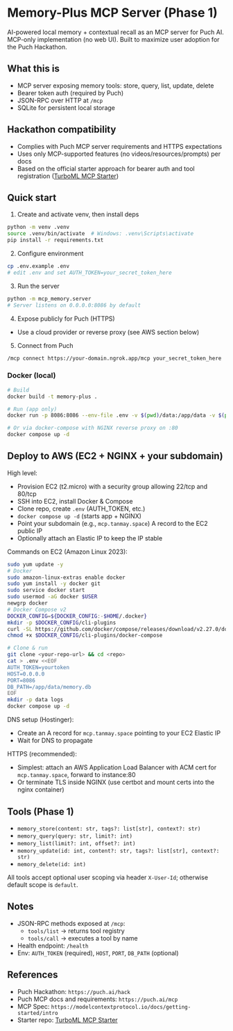 # Memory-Plus MCP Server (Phase 1)

AI-powered local memory + contextual recall as an MCP server for Puch AI. MCP-only implementation (no web UI). Built to maximize user adoption for the Puch Hackathon.

## What this is
- MCP server exposing memory tools: store, query, list, update, delete
- Bearer token auth (required by Puch)
- JSON-RPC over HTTP at `/mcp`
- SQLite for persistent local storage

## Hackathon compatibility
- Complies with Puch MCP server requirements and HTTPS expectations
- Uses only MCP-supported features (no videos/resources/prompts) per docs
- Based on the official starter approach for bearer auth and tool registration ([TurboML MCP Starter](https://github.com/TurboML-Inc/mcp-starter))

## Quick start

1) Create and activate venv, then install deps
```bash
python -m venv .venv
source .venv/bin/activate  # Windows: .venv\Scripts\activate
pip install -r requirements.txt
```

2) Configure environment
```bash
cp .env.example .env
# edit .env and set AUTH_TOKEN=your_secret_token_here
```

3) Run the server
```bash
python -m mcp_memory.server
# Server listens on 0.0.0.0:8086 by default
```

4) Expose publicly for Puch (HTTPS)
- Use a cloud provider or reverse proxy (see AWS section below)

5) Connect from Puch
```
/mcp connect https://your-domain.ngrok.app/mcp your_secret_token_here
```

### Docker (local)

```bash
# Build
docker build -t memory-plus .

# Run (app only)
docker run -p 8086:8086 --env-file .env -v $(pwd)/data:/app/data -v $(pwd)/logs:/app/logs memory-plus

# Or via docker-compose with NGINX reverse proxy on :80
docker compose up -d
```

## Deploy to AWS (EC2 + NGINX + your subdomain)

High level:
- Provision EC2 (t2.micro) with a security group allowing 22/tcp and 80/tcp
- SSH into EC2, install Docker & Compose
- Clone repo, create `.env` (AUTH_TOKEN, etc.)
- `docker compose up -d` (starts app + NGINX)
- Point your subdomain (e.g., `mcp.tanmay.space`) A record to the EC2 public IP
- Optionally attach an Elastic IP to keep the IP stable

Commands on EC2 (Amazon Linux 2023):
```bash
sudo yum update -y
# Docker
sudo amazon-linux-extras enable docker
sudo yum install -y docker git
sudo service docker start
sudo usermod -aG docker $USER
newgrp docker
# Docker Compose v2
DOCKER_CONFIG=${DOCKER_CONFIG:-$HOME/.docker}
mkdir -p $DOCKER_CONFIG/cli-plugins
curl -SL https://github.com/docker/compose/releases/download/v2.27.0/docker-compose-linux-x86_64 -o $DOCKER_CONFIG/cli-plugins/docker-compose
chmod +x $DOCKER_CONFIG/cli-plugins/docker-compose

# Clone & run
git clone <your-repo-url> && cd <repo>
cat > .env <<EOF
AUTH_TOKEN=yourtoken
HOST=0.0.0.0
PORT=8086
DB_PATH=/app/data/memory.db
EOF
mkdir -p data logs
docker compose up -d
```

DNS setup (Hostinger):
- Create an A record for `mcp.tanmay.space` pointing to your EC2 Elastic IP
- Wait for DNS to propagate

HTTPS (recommended):
- Simplest: attach an AWS Application Load Balancer with ACM cert for `mcp.tanmay.space`, forward to instance:80
- Or terminate TLS inside NGINX (use certbot and mount certs into the nginx container)

## Tools (Phase 1)
- `memory_store(content: str, tags?: list[str], context?: str)`
- `memory_query(query: str, limit?: int)`
- `memory_list(limit?: int, offset?: int)`
- `memory_update(id: int, content?: str, tags?: list[str], context?: str)`
- `memory_delete(id: int)`

All tools accept optional user scoping via header `X-User-Id`; otherwise default scope is `default`.

## Notes
- JSON-RPC methods exposed at `/mcp`:
  - `tools/list` → returns tool registry
  - `tools/call` → executes a tool by name
- Health endpoint: `/health`
- Env: `AUTH_TOKEN` (required), `HOST`, `PORT`, `DB_PATH` (optional)

## References
- Puch Hackathon: `https://puch.ai/hack`
- Puch MCP docs and requirements: `https://puch.ai/mcp`
- MCP Spec: `https://modelcontextprotocol.io/docs/getting-started/intro`
- Starter repo: [TurboML MCP Starter](https://github.com/TurboML-Inc/mcp-starter)
